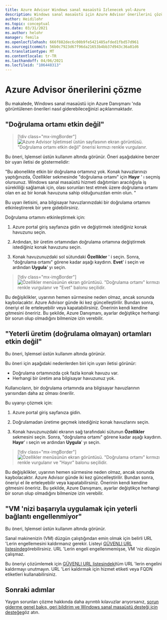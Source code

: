 ```yaml
---
title: Azure Advisor Windows sanal masaüstü Izlenecek yol-Azure
description: Windows sanal masaüstü için Azure Advisor önerilerini çözümleme.
author: Heidilohr
ms.topic: conceptual
ms.date: 03/31/2021
ms.author: helohr
manager: femila
ms.openlocfilehash: 666f882dec6c00b9fe5421485afded1fbd57d961
ms.sourcegitcommit: 56b0c7923d67f96da21653b4bb37d943c36a81d6
ms.translationtype: MT
ms.contentlocale: tr-TR
ms.lasthandoff: 04/06/2021
ms.locfileid: "106448313"
---
```

# <a name="how-to-resolve-azure-advisor-recommendations"></a>Azure Advisor önerilerini çözme

Bu makalede, Windows sanal masaüstü için Azure Danışmanı 'nda görüntülenen önerileri nasıl giderebileceğinizi açıklanmaktadır.

## <a name="no-validation-environment-enabled"></a>"Doğrulama ortamı etkin değil"

>[!div class="mx-imgBorder"]
>![Azure Advisor Işletimsel üstün sayfasının ekran görüntüsü. "Doğrulama ortamı etkin değil" önerisi kırmızı renkle vurgulanır.](media/no-validation-environment.png)

Bu öneri, Işlemsel üstün kullanım altında görünür. Öneri aşağıdakine benzer bir uyarı iletisi de göstermelidir:

"Bu abonelikte etkin bir doğrulama ortamınız yok. Konak havuzlarınızı yaptığınızda, Özellikler sekmesinde "doğrulama ortamı" için **Hayır** ' ı seçmiş olursunuz. Windows sanal masaüstü hizmeti dağıtımları aracılığıyla iş sürekliliği sağlamak için, olası sorunları test etmek üzere doğrulama ortamı olan en az bir konak havuzuna sahip olduğunuzdan emin olun. "

Bu uyarı iletisini, ana bilgisayar havuzlarınızdaki bir doğrulama ortamını etkinleştirerek bir yere gidebilirsiniz.

Doğrulama ortamını etkinleştirmek için:

1. Azure portal giriş sayfanıza gidin ve değiştirmek istediğiniz konak havuzunu seçin.

2. Ardından, bir üretim ortamından doğrulama ortamına değiştirmek istediğiniz konak havuzunu seçin.

3. Konak havuzunuzdaki sol sütundaki **Özellikler** ' i seçin. Sonra, "doğrulama ortamı" görene kadar aşağı kaydırın. **Evet**' i seçin ve ardından **Uygula**' yı seçin.

>[!div class="mx-imgBorder"]
>![Özellikler menüsünün ekran görüntüsü. "Doğrulama ortamı" kırmızı renkle vurgulanır ve "Evet" balonu seçilidir.](media/validation-yes.png)

Bu değişiklikler, uyarının hemen sürmesine neden olmaz, ancak sonunda kaybolacaktır. Azure Advisor günde iki kez güncelleştirilir. Bundan sonra, öneriyi el ile erteleyebilir veya kapatabilirsiniz. Önerinin kendi kendine gitmesini öneririz. Bu şekilde, Azure Danışmanı, ayarlar değiştikçe herhangi bir sorun olup olmadığını bilmenize izin verebilir.

## <a name="not-enough-production-non-validation-environments-enabled"></a>"Yeterli üretim (doğrulama olmayan) ortamları etkin değil"

Bu öneri, Işlemsel üstün kullanım altında görünür.

Bu öneri için aşağıdaki nedenlerden biri için uyarı iletisi görünür:

- Doğrulama ortamınızda çok fazla konak havuzu var.
- Herhangi bir üretim ana bilgisayar havuzunuz yok.

Kullanıcıların, bir doğrulama ortamında ana bilgisayar havuzlarının yarısından daha az olması önerilir.

Bu uyarıyı çözmek için:

1. Azure portal giriş sayfanıza gidin.

2. Doğrulamadan üretime geçmek istediğiniz konak havuzlarını seçin.

3. Konak havuzunuzdaki ekranın sağ tarafındaki sütunun **Özellikler** sekmesini seçin. Sonra, "doğrulama ortamı" görene kadar aşağı kaydırın. **Hayır**' ı seçin ve ardından **Uygula**' yı seçin.

>[!div class="mx-imgBorder"]
>![Özellikler menüsünün ekran görüntüsü. "Doğrulama ortamı" kırmızı renkle vurgulanır ve "Hayır" balonu seçilidir.](media/validation-no.png)

Bu değişiklikler, uyarının hemen sürmesine neden olmaz, ancak sonunda kaybolacaktır. Azure Advisor günde iki kez güncelleştirilir. Bundan sonra, öneriyi el ile erteleyebilir veya kapatabilirsiniz. Önerinin kendi kendine gitmesini öneririz. Bu şekilde, Azure Danışmanı, ayarlar değiştikçe herhangi bir sorun olup olmadığını bilmenize izin verebilir.

## <a name="not-enough-links-are-unblocked-to-successfully-implement-your-vm"></a>"VM 'nizi başarıyla uygulamak için yeterli bağlantı engellenmiyor"

Bu öneri, Işlemsel üstün kullanım altında görünür.

Sanal makinenizin (VM) düzgün çalıştığından emin olmak için belirli URL 'Lerin engellemesini kaldırmanız gerekir. Listeyi [GÜVENLI URL listesinde](safe-url-list.md)görebilirsiniz. URL 'Lerin engeli engellenmemişse, VM 'niz düzgün çalışmaz.

Bu öneriyi çözümlemek için [GÜVENLI URL listesindeki](safe-url-list.md)tüm URL 'lerin engelini kaldırmayı unutmayın. URL 'Leri kaldırmak için hizmet etiketi veya FQDN etiketleri kullanabilirsiniz.

## <a name="next-steps"></a>Sonraki adımlar

Yaygın sorunları çözme hakkında daha ayrıntılı kılavuzlar arıyorsanız, [sorun giderme genel bakış, geri bildirim ve Windows sanal masaüstü desteği için desteğe](troubleshoot-set-up-overview.md)göz atın.
